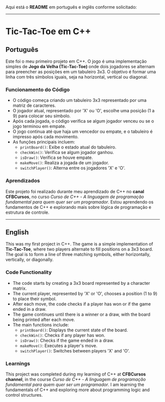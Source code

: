 Aqui está o **README** em português e inglês conforme solicitado:

---

# Tic-Tac-Toe em C++

## Português

Este foi o meu primeiro projeto em C++. O jogo é uma implementação simples de **Jogo da Velha (Tic-Tac-Toe)** onde dois jogadores se alternam para preencher as posições em um tabuleiro 3x3. O objetivo é formar uma linha com três símbolos iguais, seja na horizontal, vertical ou diagonal.

### Funcionamento do Código

- O código começa criando um tabuleiro 3x3 representado por uma matriz de caracteres.
- O jogador atual, representado por 'X' ou 'O', escolhe uma posição (1 a 9) para colocar seu símbolo.
- Após cada jogada, o código verifica se algum jogador venceu ou se o jogo terminou em empate.
- O jogo continua até que haja um vencedor ou empate, e o tabuleiro é impresso após cada movimento.
- As funções principais incluem:
  - `printBoard()`: Exibe o estado atual do tabuleiro.
  - `checkWin()`: Verifica se algum jogador ganhou.
  - `isDraw()`: Verifica se houve empate.
  - `makeMove()`: Realiza a jogada de um jogador.
  - `switchPlayer()`: Alterna entre os jogadores 'X' e 'O'.

### Aprendizados

Este projeto foi realizado durante meu aprendizado de C++ no **canal CFBCursos**, no curso _Curso de C++ - A linguagem de programação fundamental para quem quer ser um programador_. Estou aprendendo os fundamentos de C++ e explorando mais sobre lógica de programação e estrutura de controle.

---

## English

This was my first project in C++. The game is a simple implementation of **Tic-Tac-Toe**, where two players alternate to fill positions on a 3x3 board. The goal is to form a line of three matching symbols, either horizontally, vertically, or diagonally.

### Code Functionality

- The code starts by creating a 3x3 board represented by a character matrix.
- The current player, represented by 'X' or 'O', chooses a position (1 to 9) to place their symbol.
- After each move, the code checks if a player has won or if the game ended in a draw.
- The game continues until there is a winner or a draw, with the board being printed after each move.
- The main functions include:
  - `printBoard()`: Displays the current state of the board.
  - `checkWin()`: Checks if any player has won.
  - `isDraw()`: Checks if the game ended in a draw.
  - `makeMove()`: Executes a player's move.
  - `switchPlayer()`: Switches between players 'X' and 'O'.

### Learnings

This project was completed during my learning of C++ at **CFBCursos channel**, in the course _Curso de C++ - A linguagem de programação fundamental para quem quer ser um programador_. I am learning the fundamentals of C++ and exploring more about programming logic and control structures.
